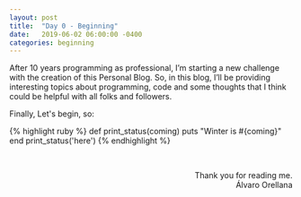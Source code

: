 ```yaml
---
layout: post
title:  "Day 0 - Beginning"
date:   2019-06-02 06:00:00 -0400
categories: beginning
---
```


After 10 years programming as professional, I’m starting a new challenge with the creation of this Personal Blog.
So, in this blog, I’ll be providing interesting topics about programming, code and some thoughts that I think could be helpful with all folks and followers.

Finally, Let's begin, so:

{% highlight ruby %}
def print_status(coming)
  puts "Winter is #{coming}"
end
print_status('here')
{% endhighlight %}

<br/>
<p style="text-align: right">
Thank you for reading me.<br>
&Aacute;lvaro Orellana
</p>